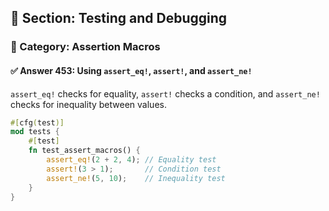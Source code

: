## 📘 Section: Testing and Debugging  
### 🔹 Category: Assertion Macros  
#### ✅ Answer 453: Using `assert_eq!`, `assert!`, and `assert_ne!`

`assert_eq!` checks for equality, `assert!` checks a condition, and `assert_ne!` checks for inequality between values.

```rust
#[cfg(test)]
mod tests {
    #[test]
    fn test_assert_macros() {
        assert_eq!(2 + 2, 4); // Equality test
        assert!(3 > 1);       // Condition test
        assert_ne!(5, 10);    // Inequality test
    }
}
```
